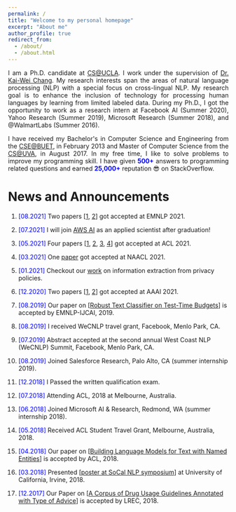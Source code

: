 ```yaml
---
permalink: /
title: "Welcome to my personal homepage"
excerpt: "About me"
author_profile: true
redirect_from: 
  - /about/
  - /about.html
---
```


<p align="justify">
I am a Ph.D. candidate at <a href="http://www.cs.ucla.edu/">CS@UCLA</a>.
  I work under the supervision of <a href="http://web.cs.ucla.edu/~kwchang/">Dr. Kai-Wei Chang</a>.
<!--   Previously I was a Ph.D. student at the <a href="http://www.cs.virginia.edu/">CS@UVA</a> from August 2015 to August 2017. In fall 2017, I moved to UCLA with my advisor <a href="http://web.cs.ucla.edu/~kwchang/">Dr. Kai-Wei Chang</a>.  -->
  My research interests span the areas of natural language processing (NLP) with a special focus on cross-lingual NLP.
<!--   My research efforts strike to develop computational algorithms that (1) reduce the amount of labeled data required to train NLP models from scratch; and (2) adapt to new domains and languages with fewer labeled examples. -->
  My research goal is to enhance the inclusion of technology for processing human languages by learning from limited labeled data.
<!-- Learning universal language representations utilizing data from heterogeneous sources, designing new learning objective to bridge the gap between different learning signals, and developing flexible model architectures to enable cross-domain and cross-language transfer is the fundamental objective of my research. My doctoral thesis is on transfer learning for low-resource natural language processing (NLP). -->
  During my Ph.D., I got the opportunity to work as a research intern at Facebook AI (Summer 2020), Yahoo Research (Summer 2019), Microsoft Research (Summer 2018), and @WalmartLabs (Summer 2016).
</p>

<p align="justify">
I have received my Bachelor's in Computer Science and Engineering from the <a href="http://cse.buet.ac.bd/">CSE@BUET</a>, in February 2013 and Master of Computer Science from the <a href="http://www.cs.virginia.edu/">CS@UVA</a>, in August 2017. In my free time, I like to solve problems to improve my programming skill. I have given <b><font color="blue">500+</font></b> answers to programming related questions and earned <b><font color="blue">25,000+</font></b> reputation 😎 on StackOverflow.
</p>

<!--
<p align="justify">
  <b><font color="red">I am currently looking for full time research position in industry.</font></b>
</p>
-->


News and Announcements
======
1. <span style="color:blue">[08.2021] </span>  Two papers [[1](https://arxiv.org/abs/2104.08645), [2](https://arxiv.org/abs/2108.11601)] got accepted at EMNLP 2021.
1. <span style="color:blue">[07.2021] </span>  I will join [AWS AI](https://aws.amazon.com/ai/) as an applied scientist after graduation!
1. <span style="color:blue">[05.2021] </span>  Four papers [[1](https://arxiv.org/abs/2106.02134), [2](https://arxiv.org/abs/2008.01739), [3](https://arxiv.org/abs/2101.00123), [4](https://arxiv.org/abs/2105.14220)] got accepted at ACL 2021.
1. <span style="color:blue">[03.2021] </span>  One [paper](https://arxiv.org/abs/2103.06333) got accepted at NAACL 2021.
1. <span style="color:blue">[01.2021] </span>  Checkout our <a href="https://arxiv.org/abs/2101.00123">work</a> on information extraction from privacy policies.
1. <span style="color:blue">[12.2020] </span>  Two papers [[1](https://arxiv.org/abs/2010.03009), [2](https://arxiv.org/abs/2012.07701)] got accepted at AAAI 2021.


1. <span style="color:blue">[08.2019] </span> Our paper on [[Robust Text Classifier on Test-Time Budgets](https://arxiv.org/abs/1808.08270)]  is accepted by EMNLP-IJCAI, 2019.
1. <span style="color:blue">[08.2019] </span> I received WeCNLP travel grant, Facebook, Menlo Park, CA.
1. <span style="color:blue">[07.2019] </span> Abstract accepted at the second annual West Coast NLP (WeCNLP) Summit, Facebook, Menlo Park, CA. 
1. <span style="color:blue">[08.2019] </span> Joined Salesforce Research, Palo Alto, CA (summer internship 2019).
1. <span style="color:blue">[12.2018] </span> I Passed the written qualification exam. 
1. <span style="color:blue">[07.2018] </span> Attending ACL, 2018 at Melbourne, Australia.
1. <span style="color:blue">[06.2018] </span> Joined Microsoft AI & Research, Redmond, WA (summer internship 2018).
1. <span style="color:blue">[05.2018] </span> Received ACL Student Travel Grant, Melbourne, Australia, 2018. 
1. <span style="color:blue">[04.2018] </span> Our paper on [[Building Language Models for Text with Named Entities](https://arxiv.org/pdf/1805.04836.pdf)] is accepted by ACL, 2018.
1. <span style="color:blue">[03.2018] </span> Presented [[poster at SoCal NLP symposium](https://socalnlp.github.io/symp18/#paper)] at University of California, Irvine, 2018.
1. <span style="color:blue">[12.2017] </span> Our Paper on [[A Corpus of Drug Usage Guidelines Annotated with Type of Advice](https://aclanthology.org/L18-1190.pdf)] is accepted by LREC, 2018.
